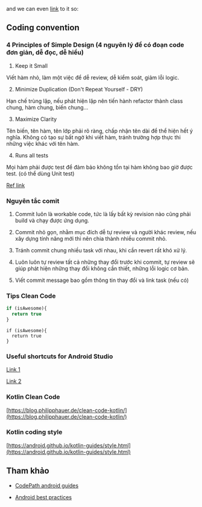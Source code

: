 and we can even [link](#anchor_tip_clean_code) to it so:


## Coding convention

### 4 Principles of Simple Design (4 nguyên lý để có đoạn code đơn giản, dễ đọc, dễ hiểu)

1. Keep it Small
  
  Viết hàm nhỏ, làm một việc để dễ review, dễ kiểm soát, giảm lỗi logic.
  
2. Minimize Duplication (Don't Repeat Yourself - DRY)
  
  Hạn chế trùng lặp, nếu phát hiện lặp nên tiến hành refactor thành class chung, hàm chung, biến chung...
  
3. Maximize Clarity
  
  Tên biến, tên hàm, tên lớp phải rõ ràng, chấp nhận tên dài để thể hiện hết ý nghĩa.
  Không có tạo sự bất ngờ khi viết hàm, tránh trường hợp thực thi những việc khác với tên hàm.

4. Runs all tests
  
  Mọi hàm phải được test để đảm bảo không tồn tại hàm không bao giờ được test. (có thể dùng Unit test)

[Ref link](https://www.theguild.nl/4-rules-of-simple-design/)

### Nguyên tắc comit 

1. Commit luôn là workable code, tức là lấy bất kỳ revision nào cũng phải build và chạy được ứng dụng.

2. Commit nhỏ gọn, nhằm mục đích dễ tự review và người khác review, nếu xây dựng tính năng mới thì nên chia thành nhiều commit nhỏ.

3. Tránh commit chung nhiều task với nhau, khi cần revert rất khó xử lý.

4. Luôn luôn tự review tất cả những thay đổi trước khi commit, tự review sẽ giúp phát hiện những thay đổi không cần thiết, những lỗi logic cơ bản.

5. Viết commit message bao gồm thông tin thay đổi và link task (nếu có)

### <a name="anchor_tip_clean_code"></a>Tips Clean Code

```javascript
if (isAwesome){
  return true
}
```

```
if (isAwesome){
  return true
}
```

### Useful shortcuts for Android Studio

[Link 1](https://tech.fleka.me/android-shortcuts-and-tricks-to-boost-up-your-productivity-944548174582)

[Link 2](https://mmbs.github.io/tools/ide/2016/11/07/android-studio-tips-tricks/)

### Kotlin Clean Code

[https://blog.philipphauer.de/clean-code-kotlin/](https://blog.philipphauer.de/clean-code-kotlin/)

### Kotlin coding style

[https://android.github.io/kotlin-guides/style.html](https://android.github.io/kotlin-guides/style.html)

## Tham khảo
- [CodePath android guides](https://github.com/codepath/android_guides/wiki)

- [Android best practices](https://github.com/futurice/android-best-practices)

